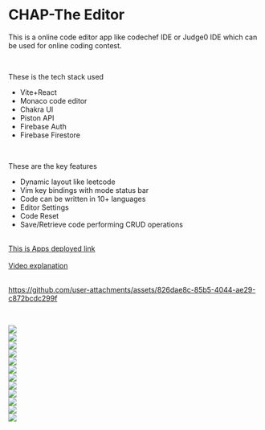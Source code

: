 # CHAP-The Editor

<p>This is a online code editor app like codechef IDE or Judge0 IDE which can be used for online coding contest.</p>
<br>
<p>These is the tech stack used</p>
<ul>
  <li>Vite+React</li>
  <li>Monaco code editor</li>
  <li>Chakra UI</li>
  <li>Piston API</li>
  <li>Firebase Auth</li>
  <li>Firebase Firestore</li>
</ul>

<br>
<p>These are the key features</p>
<ul>
  <li>Dynamic layout like leetcode</li>
  <li>Vim key bindings with mode status bar</li>
  <li>Code can be written in 10+ languages</li>
  <li>Editor Settings</li>
  <li>Code Reset</li>
  <li>Save/Retrieve code performing CRUD operations</li>
</ul>
<br>
<a href="https://chap-the-editor.vercel.app/">This is Apps deployed link<br></a>
<br>
<a href="https://www.youtube.com/watch?v=1h62c1IwA2M">Video explanation<br></a>
<br>


https://github.com/user-attachments/assets/826dae8c-85b5-4044-ae29-c872bcdc299f


<br>

<img src="https://github.com/srikar-5418/Chap-the-editor/blob/main/src/assets/Screenshot%20(141).png"></img><br>
<img src="https://github.com/srikar-5418/Chap-the-editor/blob/main/src/assets/Screenshot%20(142).png"></img><br>
<img src="https://github.com/srikar-5418/Chap-the-editor/blob/main/src/assets/Screenshot%20(143).png"></img><br>
<img src="https://github.com/srikar-5418/Chap-the-editor/blob/main/src/assets/Screenshot%20(144).png"></img><br>
<img src="https://github.com/srikar-5418/Chap-the-editor/blob/main/src/assets/Screenshot%20(145).png"></img><br>
<img src="https://github.com/srikar-5418/Chap-the-editor/blob/main/src/assets/Screenshot%20(146).png"></img><br>
<img src="https://github.com/srikar-5418/Chap-the-editor/blob/main/src/assets/Screenshot%20(147).png"></img><br>
<img src="https://github.com/srikar-5418/Chap-the-editor/blob/main/src/assets/Screenshot%20(148).png"></img><br>
<img src="https://github.com/srikar-5418/Chap-the-editor/blob/main/src/assets/Screenshot%20(137).png"></img><br>
<img src="https://github.com/srikar-5418/Chap-the-editor/blob/main/src/assets/Screenshot%20(138).png"></img><br>
<img src="https://github.com/srikar-5418/Chap-the-editor/blob/main/src/assets/Screenshot%20(139).png"></img><br>
<img src="https://github.com/srikar-5418/Chap-the-editor/blob/main/src/assets/Screenshot%20(140).png"></img><br>
